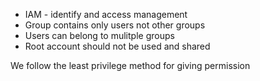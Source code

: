 
 - IAM - identify and access management
- Group contains only users not other groups
- Users can belong to mulitple groups
- Root account should not be used and shared


We follow the least privilege method for giving permission 

